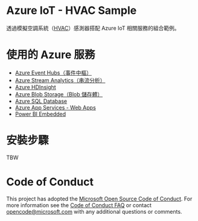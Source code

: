 # Azure IoT - HVAC Sample
透過模擬空調系統（[HVAC](https://zh.wikipedia.org/wiki/%E6%9A%96%E9%80%9A%E7%A9%BA%E8%AA%BF)）感測器搭配 Azure IoT 相關服務的組合範例。

# 使用的 Azure 服務
* [Azure Event Hubs（事件中樞）](https://azure.microsoft.com/zh-tw/services/event-hubs/)
* [Azure Stream Analytics（串流分析）](https://azure.microsoft.com/zh-tw/services/stream-analytics/)
* [Azure HDInsight](https://azure.microsoft.com/zh-tw/services/hdinsight/)
* [Azure Blob Storage（Blob 儲存體）](https://azure.microsoft.com/zh-tw/services/storage/blobs/)
* [Azure SQL Database](https://azure.microsoft.com/zh-tw/services/sql-database/)
* [Azure App Services - Web Apps](https://azure.microsoft.com/zh-tw/services/app-service/web/)
* [Power BI Embedded](https://azure.microsoft.com/zh-tw/services/power-bi-embedded/)

# 安裝步驟

TBW

# Code of Conduct
This project has adopted the [Microsoft Open Source Code of Conduct](https://opensource.microsoft.com/codeofconduct/). For more information see the [Code of Conduct FAQ](https://opensource.microsoft.com/codeofconduct/faq/) or contact [opencode@microsoft.com](mailto:opencode@microsoft.com) with any additional questions or comments.
